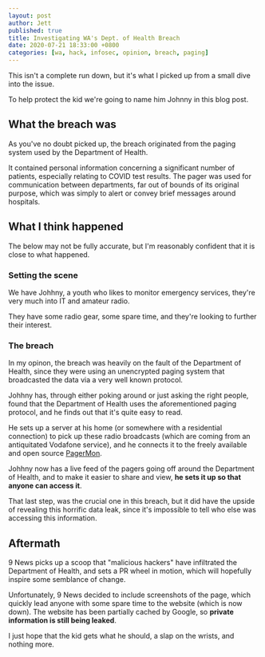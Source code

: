 ```yaml
---
layout: post
author: Jett
published: true
title: Investigating WA's Dept. of Health Breach
date: 2020-07-21 18:33:00 +0800
categories: [wa, hack, infosec, opinion, breach, paging]
---
```

This isn't a complete run down, but it's what I picked up from a small dive into the issue.

To help protect the kid we're going to name him Johnny in this blog post.

## What the breach was
As you've no doubt picked up, the breach originated from the paging system used by the Department of Health.

It contained personal information concerning a significant number of patients, especially relating to COVID test results. The pager was used for communication between departments, far out of bounds of its original purpose, which was simply to alert or convey brief messages around hospitals.

## What I think happened

The below may not be fully accurate, but I'm reasonably confident that it is close to what happened.

### Setting the scene
We have Johhny, a youth who likes to monitor emergency services, they're very much into IT and amateur radio.

They have some radio gear, some spare time, and they're looking to further their interest.

### The breach
In my opinon, the breach was heavily on the fault of the Department of Health, since they were using an unencrypted paging system that broadcasted the data via a very well known protocol.

Johhny has, through either poking around or just asking the right people, found that the Department of Health uses the aforementioned paging protocol, and he finds out that it's quite easy to read.

He sets up a server at his home (or somewhere with a residential connection) to pick up these radio broadcasts (which are coming from an antiquitated Vodafone service), and he connects it to the freely available and open source [PagerMon](https://github.com/pagermon/pagermon).

Johhny now has a live feed of the pagers going off around the Department of Health, and to make it easier to share and view, **he sets it up so that anyone can access it**.

That last step, was the crucial one in this breach, but it did have the upside of revealing this horrific data leak, since it's impossible to tell who else was accessing this information.

## Aftermath

9 News picks up a scoop that "malicious hackers" have infiltrated the Department of Health, and sets a PR wheel in motion, which will hopefully inspire some semblance of change.

Unfortunately, 9 News decided to include screenshots of the page, which quickly lead anyone with some spare time to the website (which is now down). The website has been partially cached by Google, so **private information is still being leaked**.

I just hope that the kid gets what he should, a slap on the wrists, and nothing more.
